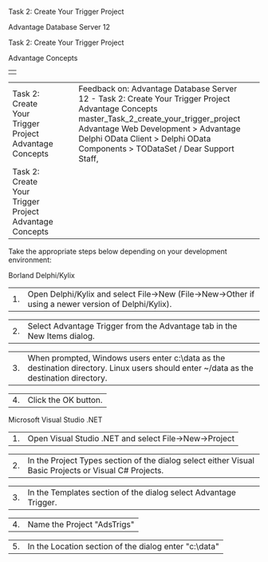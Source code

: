 Task 2: Create Your Trigger Project




Advantage Database Server 12  

Task 2: Create Your Trigger Project

Advantage Concepts

|  |
| --- |
|  |

|  |  |  |  |  |
| --- | --- | --- | --- | --- |
| Task 2: Create Your Trigger Project  Advantage Concepts |  |  | Feedback on: Advantage Database Server 12 - Task 2: Create Your Trigger Project Advantage Concepts master\_Task\_2\_create\_your\_trigger\_project Advantage Web Development > Advantage Delphi OData Client > Delphi OData Components > TODataSet / Dear Support Staff, |  |
| Task 2: Create Your Trigger Project  Advantage Concepts |  |  |  |  |

Take the appropriate steps below depending on your development environment:

Borland Delphi/Kylix

|  |  |
| --- | --- |
| 1. | Open Delphi/Kylix and select File->New (File->New->Other if using a newer version of Delphi/Kylix). |

|  |  |
| --- | --- |
| 2. | Select Advantage Trigger from the Advantage tab in the New Items dialog. |

|  |  |
| --- | --- |
| 3. | When prompted, Windows users enter c:\data as the destination directory. Linux users should enter ~/data as the destination directory. |

|  |  |
| --- | --- |
| 4. | Click the OK button. |

Microsoft Visual Studio .NET

|  |  |
| --- | --- |
| 1. | Open Visual Studio .NET and select File->New->Project |

|  |  |
| --- | --- |
| 2. | In the Project Types section of the dialog select either Visual Basic Projects or Visual C# Projects. |

|  |  |
| --- | --- |
| 3. | In the Templates section of the dialog select Advantage Trigger. |

|  |  |
| --- | --- |
| 4. | Name the Project "AdsTrigs" |

|  |  |
| --- | --- |
| 5. | In the Location section of the dialog enter "c:\data" |